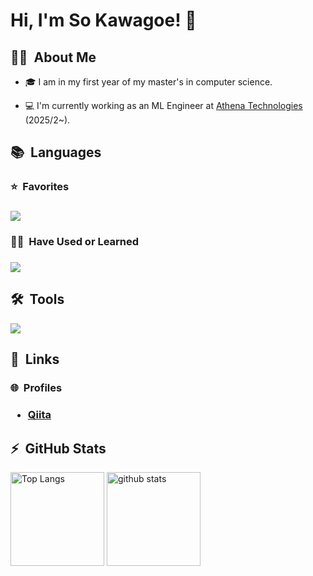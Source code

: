 
<h1>Hi, I'm So Kawagoe! 👋</h2>

<h2>👨‍💻 &nbsp;About Me</h2>

- 🎓 I am in my first year of my master's in computer science.

- 💻 I'm currently working as an ML Engineer at [Athena Technologies](https://athenatech.jp/) (2025/2~).

<!-- TODO: -->
<!-- ## 🌱 Currently Exploring -->

<!-- TODO: -->
<!-- ## 🏆 Achievements -->

<h2>📚 &nbsp;Languages</h2>

<h3>⭐️ &nbsp;Favorites<h3>

![](https://skillicons.dev/icons?i=python,typescript)

<h3>✍🏻 &nbsp;Have Used or Learned<h3>

![](https://skillicons.dev/icons?i=html,css,js,react,java,mysql)

<h2>🛠️ &nbsp;Tools</h2>

![](https://skillicons.dev/icons?i=windows,apple,ubuntu,vscode,docker,git,github,githubactions,postman,notion,discord,vercel,aws)

<h2>🔗 &nbsp;Links</h2>

<h3>🌐 &nbsp;Profiles<h3>

- [Qiita](https://qiita.com/ks415)

<h2>⚡ &nbsp;GitHub Stats</h2>

<p align="left"> 
  <img alt="Top Langs" height="150px" src="https://github-readme-stats.vercel.app/api/top-langs/?username=ks415&layout=compact&show_icons=true&theme=onedark" />
  <img alt="github stats" height="150px" src="https://github-readme-stats.vercel.app/api?username=ks415&theme=onedark&show_icons=ture" />
</p>

<!--
**ks415/ks415** is a ✨ _special_ ✨ repository because its `README.md` (this file) appears on your GitHub profile.

Here are some ideas to get you started:

- 🔭 I’m currently working on ...
- 🌱 I’m currently learning ...
- 👯 I’m looking to collaborate on ...
- 🤔 I’m looking for help with ...
- 💬 Ask me about ...
- 📫 How to reach me: ...
- 😄 Pronouns: ...
- ⚡ Fun fact: ...
-->
